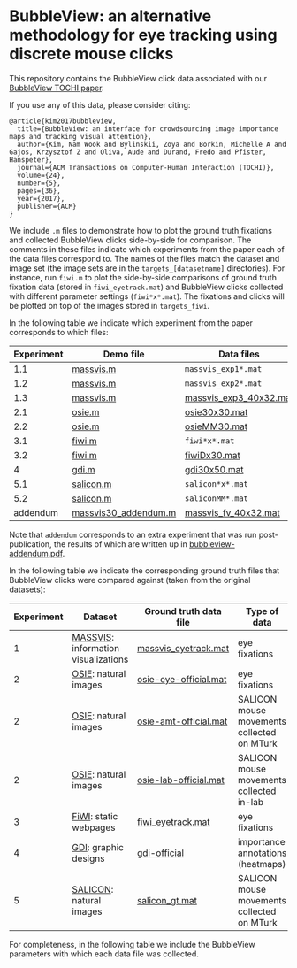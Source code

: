 # BubbleView: an alternative methodology for eye tracking using discrete mouse clicks
This repository contains the BubbleView click data associated with our [BubbleView TOCHI paper](http://bubbleview.namwkim.org/).

If you use any of this data, please consider citing:
```
@article{kim2017bubbleview,
  title={BubbleView: an interface for crowdsourcing image importance maps and tracking visual attention},
  author={Kim, Nam Wook and Bylinskii, Zoya and Borkin, Michelle A and Gajos, Krzysztof Z and Oliva, Aude and Durand, Fredo and Pfister, Hanspeter},
  journal={ACM Transactions on Computer-Human Interaction (TOCHI)},
  volume={24},
  number={5},
  pages={36},
  year={2017},
  publisher={ACM}
}
```

We include `.m` files to demonstrate how to plot the ground truth fixations and collected BubbleView clicks side-by-side for comparison. The comments in these files indicate which experiments from the paper each of the data files correspond to. 
The names of the files match the dataset and image set (the image sets are in the `targets_[datasetname]` directories). For instance, run `fiwi.m` to plot the side-by-side comparisons of ground truth fixation data (stored in `fiwi_eyetrack.mat`) and BubbleView clicks collected with different parameter settings (`fiwi*x*.mat`). The fixations and clicks will be plotted on top of the images stored in `targets_fiwi`.

In the following table we indicate which experiment from the paper corresponds to which files:

Experiment | Demo file | Data files | Image files
--- | --- | --- | ---
1.1 | [massvis.m](massvis.m) | `massvis_exp1*.mat` | [targets_massvis](targets_massvis)
1.2 | [massvis.m](massvis.m) | `massvis_exp2*.mat` | [targets_massvis](targets_massvis)
1.3 | [massvis.m](massvis.m) | [massvis_exp3_40x32.mat](massvis_exp3_40x32.mat) | [targets_massvis](targets_massvis)
2.1 | [osie.m](osie.m) | [osie30x30.mat](osie30x30.mat) | [targets_osie](targets_osie)
2.2 | [osie.m](osie.m) | [osieMM30.mat](osieMM30.mat) | [targets_osie](targets_osie)
3.1 | [fiwi.m](fiwi.m) | `fiwi*x*.mat` | [targets_fiwi](targets_fiwi)
3.2 | [fiwi.m](fiwi.m) | [fiwiDx30.mat](fiwiDx30.mat) | [targets_fiwi](targets_fiwi)
4   | [gdi.m](gdi.m) | [gdi30x50.mat](gdi30x50.mat) | [targets_gdi](targets_gdi)
5.1 | [salicon.m](salicon.m) | `salicon*x*.mat` | [targets_salicon](targets_salicon)
5.2 | [salicon.m](salicon.m) | `saliconMM*.mat` | [targets_salicon](targets_salicon)
addendum | [massvis30_addendum.m](massvis30_addendum.m) | [massvis_fv_40x32.mat](massvis_fv_40x32.mat) | [targets_massvis30](targets_massvis30)

Note that `addendum` corresponds to an extra experiment that was run post-publication, the results of which are written up in [bubbleview-addendum.pdf](https://github.com/cvzoya/bubbleview/blob/master/bubbleview-addendum.pdf).

In the following table we indicate the corresponding ground truth files that BubbleView clicks were compared against (taken from the original datasets):

Experiment | Dataset | Ground truth data file | Type of data
--- | --- | --- | --- 
1 | [MASSVIS](http://massvis.mit.edu/): information visualizations | [massvis_eyetrack.mat](massvis_eyetrack.mat) | eye fixations
2 | [OSIE](http://www-users.cs.umn.edu/~qzhao/predicting.html): natural images | [osie-eye-official.mat](osie-eye-official.mat) | eye fixations
2 | [OSIE](http://www-users.cs.umn.edu/~qzhao/predicting.html): natural images | [osie-amt-official.mat](osie-amt-official.mat) | SALICON mouse movements collected on MTurk
2 | [OSIE](http://www-users.cs.umn.edu/~qzhao/predicting.html): natural images | [osie-lab-official.mat](osie-lab-official.mat) | SALICON mouse movements collected in-lab
3 | [FiWI](http://www-users.cs.umn.edu/~qzhao/webpage_saliency.html): static webpages | [fiwi_eyetrack.mat](fiwi_eyetrack.mat) | eye fixations
4 | [GDI](http://www.dgp.toronto.edu/~donovan/layout/index.html): graphic designs | [gdi-official](gdi-official) | importance annotations (heatmaps)
5 | [SALICON](http://salicon.net/): natural images | [salicon_gt.mat](salicon_gt.mat) | SALICON mouse movements collected on MTurk

For completeness, in the following table we include the BubbleView parameters with which each data file was collected.

